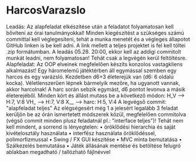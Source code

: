 # HarcosVarazslo
Leadás:
Az alapfeladat elkészítése után a feladatot folyamatosan kell bővíteni az órai tanulmányokkal! Minden kiegészítést a szükséges számú committal kell véglegesíteni, tehát a munka menetét és a végleges állapotot GitHub linken is be kell adni. A link mellett a teljes projektet is fel kell töltei .zip formátumban.
A leadás 05.28. 20:00, ekkor kell az addigi commitolt munkát leadni, nem folyamatosan! Tehát csak a legvégén kerül feltöltésre.
Alapfeladat:
Az OOP elveinek megfelelően készíts konzolos vastagkliens alkalmazást!
Egy háromelemű játéktérben áll egymással szemben egy harcos és egy varázsló. Kezdetben d6+3 életerejük van (d6: 6 oldalú kocka). Véletlenszerűen lépnek bármelyik mezőre, ha ugyanott vannak, akkor harcolnak! A harc során sebzik egymást, d6 pontot levonva a másik életerejéből. Minden kört és állást mutass be a következő módon:
H_V --> H:7, V:8
VH_ --> H:7, V:8
X__ --> harc: H:5, V:4
A legvégső commit: "alapfeladat teljes"
Az elégségesért még 1 a jelesért legalább 3 feladat kerüljön be az órán ismertetett módszerek közül, megfelelően commitolva (végső commit minden plusz feladatnál pl.: "interface teljes")! Tehát nem kell mindent, a sorrend is lényegtelen:
	•	öröklődési hierarchia és saját kivételosztály használata
	•	interfész használata öröklődéssel, polimorfizmussal
	•	Swing / FX GUI készítése
	•	MVC minta bemutatása
	•	Szálkezelés bemutatása
	•	Játék állásának mentése és betöltése felugró ablakban megadható / tallózható fájlnévvel
